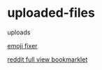 # uploaded-files
uploads



[emoji fixer](https://github.com/GitEin11/uploaded-files/assets/84138811/2397621a-6927-472f-9386-44f0a3a3dec4)





[reddit full view bookmarklet](https://github.com/GitEin11/uploaded-files/assets/84138811/36dad867-a124-4dfa-80c5-a85926a38624)

